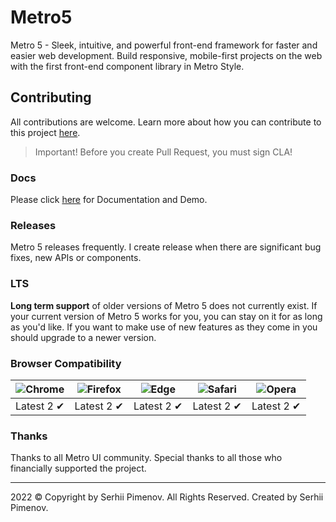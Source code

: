 # Metro5

Metro 5 - Sleek, intuitive, and powerful front-end framework for faster and easier web development. Build responsive, mobile-first projects on the web with the first front-end component library in Metro Style.

## Contributing
All contributions are welcome. Learn more about how you can contribute to this project [here](CONTRIBUTING.md).

> Important! Before you create Pull Request, you must sign CLA!

### Docs

Please click [here](https://metroui.org.ua/) for Documentation and Demo.

### Releases

Metro 5 releases frequently. I create release when there are significant bug fixes, new APIs or components.

### LTS
**Long term support** of older versions of Metro 5 does not currently exist.
If your current version of Metro 5 works for you, you can stay on it for as long as you'd like.
If you want to make use of new features as they come in you should upgrade to a newer version.

### Browser Compatibility
![Chrome](https://raw.github.com/alrra/browser-logos/master/src/chrome/chrome_48x48.png) | ![Firefox](https://raw.github.com/alrra/browser-logos/master/src/firefox/firefox_48x48.png) | ![Edge](https://raw.github.com/alrra/browser-logos/master/src/edge/edge_48x48.png) | ![Safari](https://raw.github.com/alrra/browser-logos/master/src/safari/safari_48x48.png) | ![Opera](https://raw.github.com/alrra/browser-logos/master/src/opera/opera_48x48.png)
--- | --- | --- | --- | --- |
Latest 2 ✔ | Latest 2 ✔ | Latest 2 ✔ | Latest 2 ✔ | Latest 2 ✔ |

### Thanks
Thanks to all Metro UI community. Special thanks to all those who financially supported the project.

---

2022 © Copyright by Serhii Pimenov. All Rights Reserved. Created by Serhii Pimenov.
